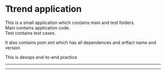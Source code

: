 # Ttrend application

This is a small applicaiton which contains main and test folders.  
Main contains application code.  
Test contains test cases.  

It also contains pom.xml which has all dependences and artfact name and version

This is devops end-to-end practice
***********
********

